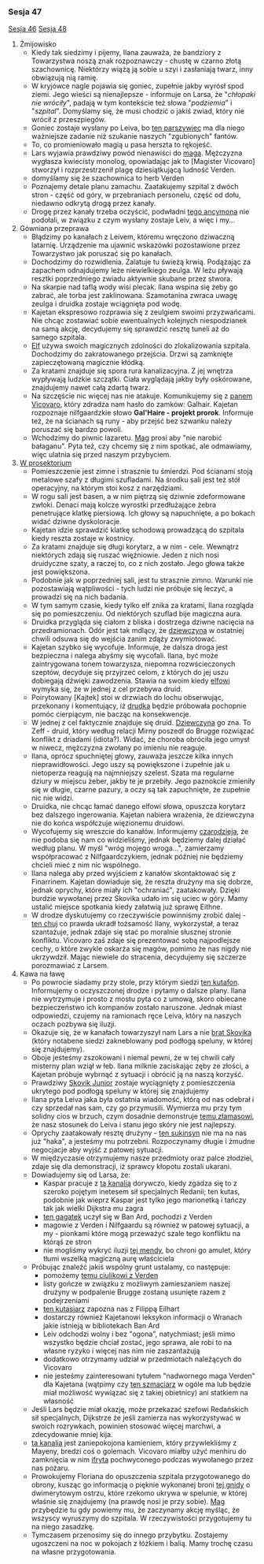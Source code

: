 ### Sesja 47
[Sesja 46](#sesja-46) [Sesja 48](#sesja-48)
1. Żmijowisko
    - Kiedy tak siedzimy i pijemy, Ilana zauważa, że bandziory z Towarzystwa noszą znak rozpoznawczy - chustę w czarno złotą szachownicę. Niektórzy wiążą ją sobie u szyi i zasłaniają twarz, inny obwiązują nią ramię.
    - W kryjówce nagle pojawia się goniec, zupełnie jakby wyrósł spod ziemi. Jego wieści są nienajlepsze - informuje on Larsa, że "_chłopaki nie wróciły_", padają w tym kontekście też słowa "_podziemia_" i "_szpital_". Domyślamy się, że musi chodzić o jakiś zwiad, który nie wrócił z przeszpiegów.
    - Goniec zostaje wysłany po Leiva, bo [ten parszywiec](Lars) ma dla niego ważniejsze zadanie niż szukanie naszych "zgubionych" fantów.
    - To, co promieniowało magią u pasa herszta to rękojeść.
    - Lars wyjawia prawdziwy powód nienawiści do [maga](Florian). Mężczyzna wygłasza kwiecisty monolog, opowiadając jak to [Magister Vicovaro] stworzył i rozprzestrzenił plagę dziesiątkującą ludność Verden.
    - domyślamy się że szachownica to herb Verden
    - Poznajemy detale planu zamachu. Zaatakujemy szpital z dwóch stron - część od góry, w przebraniach personelu, część od dołu, niedawno odkrytą drogą przez kanały.
    - Drogę przez kanały trzeba oczyścić, podwładni [tego ancymona](Lars) nie podołali, w związku z czym wysłany zostaje Leiv, a więc i my...
2. Gówniana przeprawa
    - Błądzimy po kanałach z Leivem, któremu wręczono dziwaczną latarnię. Urządzenie ma ujawnić wskazówki pozostawione przez Towarzystwo jak poruszać się po kanałach.
    - Dochodzimy do rozwidlenia. Zalatuje tu świeżą krwią. Podążając za zapachem odnajdujemy leże niewielkiego zeulga. W leżu pływają resztki poprzedniego zwiadu aktywnie skubane przez stwora.
    - Na skarpie nad taflą wody wisi plecak. Ilana wspina się żeby go zabrać, ale torba jest zaklinowana. Szamotanina zwraca uwagę zeulga i druidka zostaje wciągnięta pod wodę.
    - Kajetan ekspresowo rozprawia się z zeulgiem swoimi przyzwańcami. Nie chcąc zostawiać sobie ewentualnych kolejnych niespodzianek na samą akcję, decydujemy się sprawdzić resztę tuneli aż do samego szpitala.
    - [Elf](Kajetan) używa swoich magicznych zdolności do zlokalizowania szpitala. Dochodzimy do zakratowanego przejścia. Drzwi są zamknięte zapieczętowaną magicznie kłódką.
    - Za kratami znajduje się spora rura kanalizacyjna. Z jej wnętrza wypływają ludzkie szczątki. Ciała wyglądają jakby były oskórowane, znajdujemy nawet całą zdartą twarz.
    - Na szczęście nic więcej nas nie atakuje. Komunikujemy się z [panem Vicovaro](Florian), który zdradza nam hasło do zamków: Galhair. Kajetan rozpoznaje nilfgaardzkie słowo __Gal'Haire - projekt prorok__. Informuje też, że na ścianach są runy - aby przejść bez szwanku należy poruszać się bardzo powoli.
    - Wchodzimy do piwnic lazaretu. [Mag](Florian) prosi aby "nie narobić bałaganu". Pyta też, czy chcemy się z nim spotkać, ale odmawiamy, więc ulatnia się przed naszym przybyciem.
3. <a href="https://youtu.be/viuwkMi_9jk">W prosektorium</a>
    - Pomieszczenie jest zimne i strasznie tu śmierdzi. Pod ścianami stoją metalowe szafy z długimi szufladami. Na środku sali jest też stół operacyjny, na którym stoi kosz z narzędziami. 
    - W rogu sali jest basen, a w nim piętrzą się dziwnie zdeformowane zwłoki. Denaci mają kolcze wyrostki przedłużające żebra penetrujące klatkę piersiową. Ich głowy są napuchnięte, a po bokach widać dziwne dyskoloracje.
    - Kajetan idzie sprawdzić klatkę schodową prowadzącą do szpitala kiedy reszta zostaje w kostnicy.
    - Za kratami znajduje się długi korytarz, a w nim - cele. Wewnątrz niektórych zdają się ruszać więźniowie. Jeden z nich nosi druidyczne szaty, a raczej to, co z nich zostało. Jego głowa także jest powiększona.
    - Podobnie jak w poprzedniej sali, jest tu strasznie zimno. Warunki nie pozostawiają wątpliwości - tych ludzi nie próbuje się leczyć, a prowadzi się na nich badania.
    - W tym samym czasie, kiedy tylko elf znika za kratami, Ilana rozgląda się po pomieszczeniu. Od niektórych szuflad bije magiczna aura.
    - Druidka przygląda się ciałom z bliska i dostrzega dziwne nacięcia na przedramionach. Odór jest tak mdlący, że [dziewczyna](Ilana) w ostatniej chwili odsuwa się do wejścia zanim zdąży zwymiotować.
    - Kajetan szybko się wycofuje. Informuje, że dalsza droga jest bezpieczna i nalega abyśmy się wycofali. Ilana, być może zaintrygowana tonem towarzysza, niepomna rozwścieczonych szeptów, decyduje się przyjrzeć celom, z których do jej uszu dobiegają dźwięki zawodzenia. Stawia na swoim kiedy [elfowi](Kajetan) wymyka się, że w jednej z cel przebywa druid.
    - Poirytowany [Kajtek] stoi w drzwiach do lochu obserwując, przekonany i komentujący, iż [drudka](Ilana) będzie próbowała pochopnie pomóc cierpiącym, nie bacząc na konsekwencje.
    - W jednej z cel faktycznie znajduje się druid. [Dziewczyna](Ilana) go zna. To Zeff - druid, który według relacji Mirny poszedł do Brugge rozwiązać konflikt z driadami (idiota?). Widać, że choroba obróciła jego umysł w niwecz, mężczyzna zwołany po imieniu nie reaguje.
    - Ilana, oprócz spuchniętej głowy, zauważa jeszcze kilka innych nieprawidłowości. Jego uszy są powiększone i zupełnie jak u nietoperza reagują na najmniejszy szelest. Szata ma regularne dziury w miejscu żeber, jakby te je przebiły. Jego paznokcie zmieniły się w długie, czarne pazury, a oczy są tak zapuchnięte, że zupełnie nic nie widzi.
    - Druidka, nie chcąc łamać danego elfowi słowa, opuszcza korytarz bez dalszego ingerowania. Kajetan nabiera wrażenia, że dziewczyna nie do końca współczuje więzionemu druidowi.
    - Wycofujemy się wreszcie do kanałów. Informujemy [czarodzieja](Florian), że nie podoba się nam co widzieliśmy, jednak będziemy dalej działać według planu. W myśl "wróg mojego wroga...", zamierzamy współpracować z Nilfgaardczykiem, jednak później nie będziemy chcieli mieć z nim nic wspólnego.
    - Ilana nalega aby przed wyjściem z kanałów skontaktować się z Finarrinem. Kajetan dowiaduje się, że reszta drużyny ma się dobrze, jednak oprychy, które miały ich "ochraniać", zaatakowały. Dzięki burdzie wywołanej przez Skovika udało im się uciec w góry. Mamy ustalić miejsce spotkania kiedy załatwią już sprawę Eithne.
    - W drodze dyskutujemy co rzeczywiście powinniśmy zrobić dalej - [ten chuj](Lars) co prawda ukradł tożsamość Ilany, wykorzystał, a teraz szantażuje, jednak zdaje się stać po moralnie słusznej stronie konfliktu. Vicovaro zaś zdaje się prezentować sobą najpodlejsze cechy, o które zwykle oskarża się magów, pomimo że nas nigdy nie ukrzywdził. Mając niewiele do stracenia, decydujemy się szczerze porozmawiać z Larsem.
4. Kawa na ławę
    - Po powrocie siadamy przy stole, przy którym siedzi [ten kutafon](Lars). Informujemy o oczyszczonej drodze i pytamy o dalsze plany. Ilana nie wytrzymuje i prosto z mostu pyta co z umową, skoro obiecane bezpieczeństwo ich kompanów zostało naruszone. Jednak miast odpowiedzi, czujemy na ramionach ręce Leiva, który na naszych oczach pozbywa się iluzji.
    - Okazuje się, że w kanałach towarzyszył nam Lars a nie [brat Skovika](Leiv) (który notabene siedzi zakneblowany pod podłogą speluny, w której się znajdujemy).
    - Oboje jesteśmy zszokowani i niemal pewni, że w tej chwili cały misterny plan wziął w łeb. Ilana milknie zaciskając zęby ze złości, a Kajetan próbuje wybrnąć z sytuacji i obrócić ją na naszą korzyść.
    - Prawdziwy [Skovik Junior](Leiv) zostaje wyciągnięty z pomieszczenia ukrytego pod podłogą speluny w której się znajdujemy
    - Ilana pyta Leiva jaka była ostatnia wiadomość, którą od nas odebrał i czy sprzedał nas sam, czy go przymusili. Wymierza mu przy tym solidny cios w brzuch, czym dosadnie demonstruje [temu złamasowi](Lars), że nasz stosunek do Leiva i stanu jego skóry nie jest najlepszy. 
    - Oprychy zaatakowały resztę drużyny - [ten sukinsyn](Lars) nie ma na nas już "haka", a jesteśmy mu potrzebni. Rozpoczynamy długie i żmudne negocjacje aby wyjść z patowej sytuacji.
    - W międzyczasie otrzymujemy nasze przedmioty oraz palce złodziei, zdaje się dla demonstracji, iż sprawcy kłopotu zostali ukarani.
    - Dowiadujemy się od Larsa, że:
        - Kaspar pracuje z [tą kanalią](Lars) dorywczo, kiedy zgadza się to z szeroko pojętym inetesem sił specjalnych Redanii; ten kutas, podobnie jak wieprz Kaspar jest tylko jego marionetką i tańczy tak jak wielki Dijkstra mu zagra
        - [ten gagatek](Lars) uczył się w Ban Ard, pochodzi z Verden
        - magowie z Verden i Nilfgaardu są również w patowej sytuacji, a my - pionkami które mogą przeważyć szale tego konfliktu na którąś ze stron
        - nie mogliśmy wykryć iluzji [tej mendy](Lars), bo chroni go amulet, który tłumi wszelką magiczną aurę właściciela
    - Próbując znaleźć jakiś wspólny grunt ustalamy, co następuje:
        - pomożemy [temu ciulikowi z Verden](Lars)
        - listy gończe w związku z możliwym zamieszaniem naszej drużyny w podpalenie Brugge zostaną usunięte razem z podejrzeniami
        - [ten kutasiarz](Lars) zapozna nas z Filippą Eilhart
        - dostarczy również Kajetanowi leksykon informacji o Wranach jakie istnieją w bibliotekach Ban Ard
        - Leiv odchodzi wolny i bez "ogona", natychmiast; jeśli mimo wszystko będzie chciał zostać, jego sprawa, ale robi to na własne ryzyko i więcej nas nim nie zaszantażują
        - dodatkowo otrzymamy udział w przedmiotach należących do Vicovaro
        - nie jesteśmy zainteresowani tytułem "nadwornego maga Verden" dla Kajetana (wątpimy czy [ten szmaciarz](Lars) w ogóle ma lub będzie miał możliwość wywiązać się z takiej obietnicy) ani statkiem na własność
    - Jeśli Lars będzie miał okazję, może przekazać szefowi Redańskich sił specjalnych, Dijkstrze że jeśli zamierza nas wykorzystywać w swoich rozrywkach, powinien stosować więcej marchwi, a zdecydowanie mniej kija.
    - [ta kanalia](Lars) jest zaniepokojona kamieniem, który przywlekliśmy z Mayeny, bredzi coś o golemach. Vicovaro miałby użyć menhiru do zamknięcia w nim [ifryta](Djinni) pochwyconego podczas wywołanego przez nas pożaru.
    - Prowokujemy Floriana do opuszczenia szpitala przygotowanego do obrony, kusząc go informacją o pięknie wykonanej broni [tej gnidy](Lars) o dwimerytowym ostrzu, które rzekomo ukrywa w spelunie, w której właśnie się znajdujemy (na prawdę nosi je przy sobie). [Mag](Florian) przybędzie tu gdy powiemy mu, że zaczynamy akcję myśląc, że wszyscy wyruszymy do szpitala. W rzeczywistości przygotujemy tu na niego zasadzkę.
    - Tymczasem przenosimy się do innego przybytku. Zostajemy ugoszczeni na noc w pokojach z łóżkiem i balią. Mamy trochę czasu na własne przygotowania.